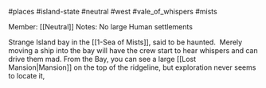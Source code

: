 #places #island-state #neutral #west #vale_of_whispers #mists

Member: [[Neutral]]
Notes: No large Human settlements

Strange Island bay in the [[1-Sea of Mists]], said to be haunted.  Merely moving a ship into the bay will have the crew start to hear whispers and can drive them mad.  From the Bay, you can see a large [[Lost Mansion|Mansion]] on the top of the ridgeline, but exploration never seems to locate it,